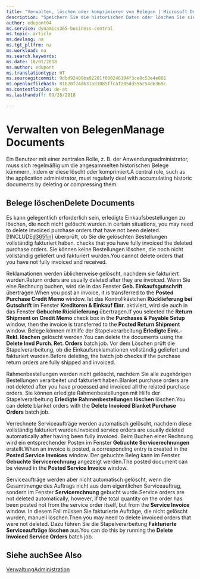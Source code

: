 ```yaml
---
title: "Verwalten, löschen oder komprimieren von Belegen | Microsoft Docs"
description: "Speichern Sie die historischen Daten oder löschen Sie sie."
author: edupont04
ms.service: dynamics365-business-central
ms.topic: article
ms.devlang: na
ms.tgt_pltfrm: na
ms.workload: na
ms.search.keywords: 
ms.date: 10/01/2018
ms.author: edupont
ms.translationtype: HT
ms.sourcegitcommit: 9dbd92409ba02281f008246194f3ce0c53e4e001
ms.openlocfilehash: 01b20f74d631a81085ffcaf205dd556c54d6369c
ms.contentlocale: de-at
ms.lasthandoff: 09/28/2018

---
```

# <a name="manage-documents"></a><span data-ttu-id="5bd1f-103">Verwalten von Belegen</span><span class="sxs-lookup"><span data-stu-id="5bd1f-103">Manage Documents</span></span>
<span data-ttu-id="5bd1f-104">Ein Benutzer mit einer zentralen Rolle, z. B. der Anwendungsadministrator, muss sich regelmäßig um die angesammelten historischen Belege kümmern, indem er diese löscht oder komprimiert.</span><span class="sxs-lookup"><span data-stu-id="5bd1f-104">A central role, such as the application administrator, must regularly deal with accumulating historic documents by deleting or compressing them.</span></span>  

## <a name="delete-documents"></a><span data-ttu-id="5bd1f-105">Belege löschen</span><span class="sxs-lookup"><span data-stu-id="5bd1f-105">Delete Documents</span></span>
<span data-ttu-id="5bd1f-106">Es kann gelegentlich erforderlich sein, erledigte Einkaufsbestellungen zu löschen, die noch nicht gelöscht wurden.</span><span class="sxs-lookup"><span data-stu-id="5bd1f-106">In certain situations, you may need to delete invoiced purchase orders that have not been deleted.</span></span> [!INCLUDE[d365fin](includes/d365fin_md.md)] <span data-ttu-id="5bd1f-107">überprüft, ob Sie die gelöschten Bestellungen vollständig fakturiert haben.</span><span class="sxs-lookup"><span data-stu-id="5bd1f-107"> checks that you have fully invoiced the deleted purchase orders.</span></span> <span data-ttu-id="5bd1f-108">Sie können keine Bestellungen löschen, die noch nicht vollständig geliefert und fakturiert wurden.</span><span class="sxs-lookup"><span data-stu-id="5bd1f-108">You cannot delete orders that you have not fully invoiced and received.</span></span>  

<span data-ttu-id="5bd1f-109">Reklamationen werden üblicherweise gelöscht, nachdem sie fakturiert wurden.</span><span class="sxs-lookup"><span data-stu-id="5bd1f-109">Return orders are usually deleted after they are invoiced.</span></span> <span data-ttu-id="5bd1f-110">Wenn Sie eine Rechnung buchen, wird sie in das Fenster **Geb. Einkaufsgutschrift** übertragen.</span><span class="sxs-lookup"><span data-stu-id="5bd1f-110">When you post an invoice, it is transferred to the **Posted Purchase Credit Memo** window.</span></span> <span data-ttu-id="5bd1f-111">Ist das Kontrollkästchen **Rücklieferung bei Gutschrift** im Fenster **Kreditoren & Einkauf Einr.** aktiviert, wird sie auch in das Fenster **Gebuchte Rücklieferung** übertragen.</span><span class="sxs-lookup"><span data-stu-id="5bd1f-111">If you selected the **Return Shipment on Credit Memo** check box in the **Purchases & Payable Setup** window, then the invoice is transferred to the **Posted Return Shipment** window.</span></span> <span data-ttu-id="5bd1f-112">Belege können mithilfe der Stapelverarbeitung **Erledigte Eink.-Rekl. löschen** gelöscht werden.</span><span class="sxs-lookup"><span data-stu-id="5bd1f-112">You can delete the documents using the **Delete Invd Purch. Ret. Orders** batch job.</span></span> <span data-ttu-id="5bd1f-113">Vor dem Löschen prüft die Stapelverarbeitung, ob die Einkaufsreklamationen vollständig geliefert und fakturiert wurden.</span><span class="sxs-lookup"><span data-stu-id="5bd1f-113">Before deleting, the batch job checks if the purchase return orders are fully shipped and invoiced.</span></span>  

<span data-ttu-id="5bd1f-114">Rahmenbestellungen werden nicht gelöscht, nachdem Sie alle zugehörigen Bestellungen verarbeitet und fakturiert haben.</span><span class="sxs-lookup"><span data-stu-id="5bd1f-114">Blanket purchase orders are not deleted after you have processed and invoiced all the related purchase orders.</span></span> <span data-ttu-id="5bd1f-115">Sie können erledigte Rahmenbestellungen mit Hilfe der Stapelverarbeitung **Erledigte Rahmenbestellungen löschen** löschen.</span><span class="sxs-lookup"><span data-stu-id="5bd1f-115">You can delete blanket orders with the **Delete Invoiced Blanket Purchase Orders** batch job.</span></span>  

<span data-ttu-id="5bd1f-116">Verrechnete Serviceaufträge werden automatisch gelöscht, nachdem diese vollständig fakturiert wurden.</span><span class="sxs-lookup"><span data-stu-id="5bd1f-116">Invoiced service orders are usually deleted automatically after having been fully invoiced.</span></span> <span data-ttu-id="5bd1f-117">Beim Buchen einer Rechnung wird ein entsprechender Posten im Fenster **Gebuchte Servicerechnungen** erstellt.</span><span class="sxs-lookup"><span data-stu-id="5bd1f-117">When an invoice is posted, a corresponding entry is created in the **Posted Service Invoices** window.</span></span> <span data-ttu-id="5bd1f-118">Der gebuchte Beleg kann im Fenster **Gebuchte Servicerechnung** angezeigt werden.</span><span class="sxs-lookup"><span data-stu-id="5bd1f-118">The posted document can be viewed in the **Posted Service Invoice** window.</span></span>  

<span data-ttu-id="5bd1f-119">Serviceaufträge werden aber nicht automatisch gelöscht, wenn die Gesamtmenge des Auftrags nicht aus dem eigentlichen Serviceauftrag, sondern im Fenster **Servicerechnung** gebucht wurde.</span><span class="sxs-lookup"><span data-stu-id="5bd1f-119">Service orders are not deleted automatically, however, if the total quantity on the order has been posted not from the service order itself, but from the **Service Invoice** window.</span></span> <span data-ttu-id="5bd1f-120">In diesem Fall müssen Sie fakturierte Aufträge, die nicht gelöscht wurden, manuell löschen.</span><span class="sxs-lookup"><span data-stu-id="5bd1f-120">Then you may need to delete invoiced orders that were not deleted.</span></span> <span data-ttu-id="5bd1f-121">Dazu führen Sie die Stapelverarbeitung **Fakturierte Serviceaufträge löschen** aus.</span><span class="sxs-lookup"><span data-stu-id="5bd1f-121">You can do this by running the **Delete Invoiced Service Orders** batch job.</span></span>  

## <a name="see-also"></a><span data-ttu-id="5bd1f-122">Siehe auch</span><span class="sxs-lookup"><span data-stu-id="5bd1f-122">See Also</span></span>  
[<span data-ttu-id="5bd1f-123">Verwaltung</span><span class="sxs-lookup"><span data-stu-id="5bd1f-123">Administration</span></span>](admin-setup-and-administration.md)  

